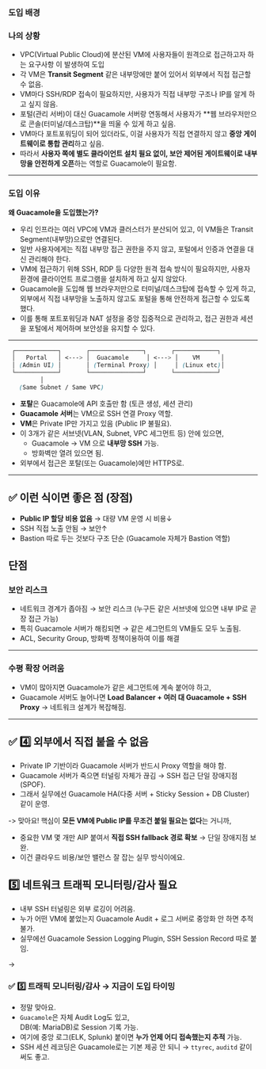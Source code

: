 ### 도입 배경


### 나의 상황 

- VPC(Virtual Public Cloud)에 분산된 VM에 사용자들이 원격으로 접근하고자 하는 요구사항 이 발생하여 도입 
- 각 VM은 **Transit Segment** 같은 내부망에만 붙어 있어서 외부에서 직접 접근할 수 없음.
- VM마다 SSH/RDP 접속이 필요하지만, 사용자가 직접 내부망 구조나 IP를 알게 하고 싶지 않음. 
- 포털(관리 서버)이 대신 Guacamole 서버랑 연동해서 사용자가 **웹 브라우저만으로 콘솔(터미널/데스크탑)**을 띄울 수 있게 하고 싶음.
- VM마다 포트포워딩이 되어 있더라도, 이걸 사용자가 직접 연결하지 않고 **중앙 게이트웨이로 통합 관리**하고 싶음.
- 따라서 **사용자 쪽에 별도 클라이언트 설치 필요 없이, 보안 제어된 게이트웨이로 내부망을 안전하게 오픈**하는 역할로 Guacamole이 필요함.

---

### 도입 이유

**왜 Guacamole을 도입했는가?**

- 우리 인프라는 여러 VPC에 VM과 클러스터가 분산되어 있고, 이 VM들은 Transit Segment(내부망)으로만 연결된다.
- 일반 사용자에게는 직접 내부망 접근 권한을 주지 않고, 포털에서 인증과 연결을 대신 관리해야 한다.
- VM에 접근하기 위해 SSH, RDP 등 다양한 원격 접속 방식이 필요하지만, 사용자 환경에 클라이언트 프로그램을 설치하게 하고 싶지 않았다.
- Guacamole을 도입해 웹 브라우저만으로 터미널/데스크탑에 접속할 수 있게 하고, 외부에서 직접 내부망을 노출하지 않고도 포털을 통해 안전하게 접근할 수 있도록 했다.
- 이를 통해 포트포워딩과 NAT 설정을 중앙 집중적으로 관리하고, 접근 권한과 세션을 포털에서 제어하며 보안성을 유지할 수 있다.

---

```scss
 ┌────────────┐       ┌───────────────┐       ┌────────────┐
 │   Portal   │ <---> │  Guacamole     │ <---> │    VM      │
 │ (Admin UI) │       │ (Terminal Proxy) │     │ (Linux etc)│
 └────────────┘       └───────────────┘       └────────────┘
         │
   (Same Subnet / Same VPC)

```

- **포탈**은 Guacamole에 API 호출만 함 (토큰 생성, 세션 관리)
- **Guacamole 서버**는 VM으로 SSH 연결 Proxy 역할.
- **VM**은 Private IP만 가지고 있음 (Public IP 불필요).
- 이 3개가 같은 서브넷(VLAN, Subnet, VPC 세그먼트 등) 안에 있으면,
    - Guacamole → VM 으로 **내부망 SSH** 가능.
    - 방화벽만 열려 있으면 됨.
- 외부에서 접근은 포탈(또는 Guacamole)에만 HTTPS로.
---


## ✅ 이런 식이면 좋은 점 (장점)

- **Public IP 할당 비용 없음** → 대량 VM 운영 시 비용↓
- SSH 직접 노출 안됨 → 보안↑
- Bastion 따로 두는 것보다 구조 단순 (Guacamole 자체가 Bastion 역할)


## 단점

### 보안 리스크

- 네트워크 경계가 좁아짐 → 보안 리스크  (누구든 같은 서브넷에 있으면 내부 IP로 곧장 접근 가능)
- 특히 Guacamole 서버가 해킹되면 → 같은 세그먼트의 VM들도 모두 노출됨.
- ACL, Security Group, 방화벽 정책이용하여 이를 해결

---
### 수평 확장 어려움

- VM이 많아지면 Guacamole가 같은 세그먼트에 계속 붙어야 하고,
- Guacamole 서버도 늘어나면 **Load Balancer + 여러 대 Guacamole + SSH Proxy** → 네트워크 설계가 복잡해짐.

---

## ✅ 4️⃣ 외부에서 직접 붙을 수 없음

- Private IP 기반이라 Guacamole 서버가 반드시 Proxy 역할을 해야 함.
- Guacamole 서버가 죽으면 터널링 자체가 끊김 → SSH 접근 단일 장애지점(SPOF).
- 그래서 실무에선 Guacamole HA(다중 서버 + Sticky Session + DB Cluster) 같이 운영.

->  맞아요! 핵심이 **모든 VM에 Public IP를 무조건 붙일 필요는 없다**는 거니까,
- 중요한 VM 몇 개만 AIP 붙여서 **직접 SSH fallback 경로 확보** → 단일 장애지점 보완.
- 이건 클라우드 비용/보안 밸런스 잘 잡는 실무 방식이에요.


## 5️⃣ 네트워크 트래픽 모니터링/감사 필요

- 내부 SSH 터널링은 외부 로깅이 어려움.
- 누가 어떤 VM에 붙었는지 Guacamole Audit + 로그 서버로 중앙화 안 하면 추적 불가.
- 실무에선 Guacamole Session Logging Plugin, SSH Session Record 따로 붙임.

-> 
### ✅ 5️⃣ 트래픽 모니터링/감사 → 지금이 도입 타이밍

- 정말 맞아요.
- `Guacamole`은 자체 Audit Log도 있고,  
    DB(예: MariaDB)로 Session 기록 가능.
- 여기에 중앙 로그(ELK, Splunk) 붙이면 **누가 언제 어디 접속했는지 추적** 가능.
- SSH 세션 레코딩은 Guacamole로는 기본 제공 안 되니 → `ttyrec`, `auditd` 같이 써도 좋고.